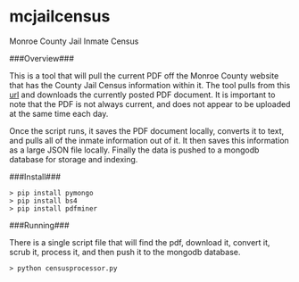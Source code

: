 mcjailcensus
============

Monroe County Jail Inmate Census

###Overview###

This is a tool that will pull the current PDF off the Monroe County website that has the County Jail Census information
within it.  The tool pulls from this [url](http://www2.monroecounty.gov/sheriff-inmate) and downloads the currently
posted PDF document.  It is important to note that the PDF is not always current, and does not appear to be uploaded at
the same time each day.

Once the script runs, it saves the PDF document locally, converts it to text, and pulls all of the inmate information out of it.  It then saves this information as a large JSON file locally.  Finally the data is pushed to a mongodb database
for storage and indexing.

###Install###

    > pip install pymongo
    > pip install bs4
    > pip install pdfminer
    
###Running###

There is a single script file that will find the pdf, download it, convert it, scrub it, process it, and then push it 
to the mongodb database.

    > python censusprocessor.py
    
